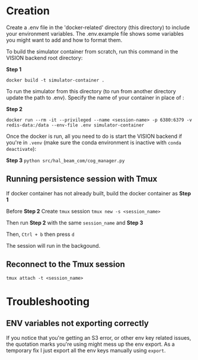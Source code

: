 # Creation

Create a .env file in the 'docker-related' directory (this directory) to include your environment variables. The .env.example file shows some variables you might want to add and how to format them.

To build the simulator container from scratch, run this command in the VISION backend root directory:

<b>Step 1</b>
```
docker build -t simulator-container .
```

To run the simulator from this directory (to run from another directory update the path to .env). Specify the name of your container in place of <session-name>:

<b>Step 2</b>
```
docker run --rm -it --privileged --name <session-name> -p 6380:6379 -v redis-data:/data --env-file .env simulator-container
```

Once the docker is run, all you need to do is start the VISION backend if you're in `.venv` (make sure the conda environment is inactive with `conda deactivate`):

<b>Step 3</b>
`python src/hal_beam_com/cog_manager.py`

## Running persistence session with Tmux

If docker container has not already built, build the docker container as <b>Step 1</b>

Before <b>Step 2</b> Create `tmux` session
`tmux new -s <session_name>`

Then run <b>Step 2</b> with the same `session_name` and <b>Step 3</b>

Then,
`Ctrl + b` then press `d`

The session will run in the backgound.

## Reconnect to the Tmux session
`tmux attach -t <session_name>`

# Troubleshooting

## ENV variables not exporting correctly
If you notice that you're getting an S3 error, or other env key related issues, the quotation marks you're using might mess up the env export.
As a temporary fix I just export all the env keys manually using `export`.
